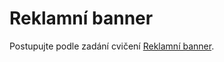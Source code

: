 # Reklamní banner

Postupujte podle zadání cvičení [Reklamní banner](https://kodim.cz/czechitas/daweb/html-a-css/responzivni-design/cv-responsive/banner).

